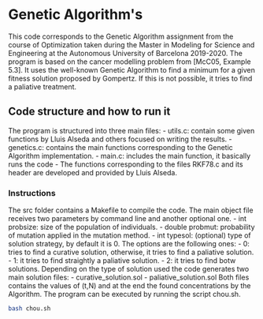 # Genetic Algorithm's 

This code corresponds to the Genetic Algorithm assignment from the course of
Optimization taken during the Master in Modeling for Science and Engineering 
at the Autonomous University of Barcelona  2019-2020.
The program is based on the cancer modelling problem from [McC05, Example 5.3].
It uses the well-known Genetic Algorithm to find a minimum for a given fitness
solution proposed by Gompertz. If this is not possible, it tries to find a
paliative treatment.

## Code structure and how to run it

The program is structured into three main files:
    - utils.c: contain some given functions by Lluis Alseda and others focused 
    on writing the results.
    - genetics.c: contains the main functions corresponding to the Genetic
    Algorithm implementation.
    - main.c: includes the main function, it basically runs the code
    - The functions corresponding to the files RKF78.c and its header are
    developed and provided by Lluis Alseda.

### Instructions
The src folder contains a Makefile to compile the code. The main object file
receives two parameters by command line and another optional one. 
    - int probsize: size of the population of individuals.
    - double probmut: probability of mutation applied in the mutation method.
    - int typesol: (optional) type of solution strategy, by default it is 0.
    The options are the following ones:
        - 0: tries to find a curative solution, otherwise, it tries
        to find a paliative solution.
        - 1: it tries to find straightly a paliative solution.
        - 2: it tries to find botw solutions.
Depending on the type of solution used the code generates two main solution
files:
    - curative\_solution.sol 
    - paliative\_solution.sol
Both files contains the values of (t,N) and at the end the found concentrations by the Algorithm.
The program can be executed by running the script chou.sh.

```bash
bash chou.sh
